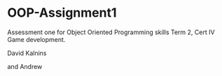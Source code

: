 # OOP-Assignment1

Assessment one for Object Oriented Programming skills Term 2, Cert IV Game development.

David Kalnins

and Andrew
